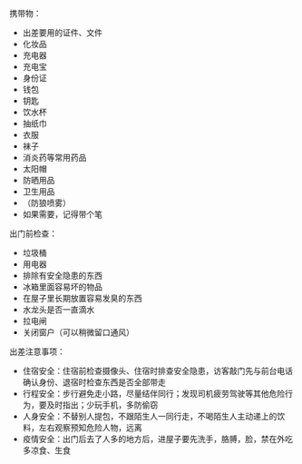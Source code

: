 携带物：

- 出差要用的证件、文件
- 化妆品
- 充电器
- 充电宝
- 身份证
- 钱包
- 钥匙
- 饮水杯
- 抽纸巾
- 衣服
- 袜子
- 消炎药等常用药品
- 太阳帽
- 防晒用品
- 卫生用品
- （防狼喷雾）
- 如果需要，记得带个笔

出门前检查：

- 垃圾桶
- 用电器
- 排除有安全隐患的东西
- 冰箱里面容易坏的物品
- 在屋子里长期放置容易发臭的东西
- 水龙头是否一直滴水
- 拉电闸
- 关闭窗户（可以稍微留口通风）

出差注意事项：

- 住宿安全：住宿前检查摄像头、住宿时排查安全隐患，访客敲门先与前台电话确认身份、退宿时检查东西是否全部带走
- 行程安全：步行避免走小路，尽量结伴同行；发现司机疲劳驾驶等其他危险行为，要及时指出；少玩手机，多防偷窃
- 人身安全：不替别人提包，不跟陌生人一同行走，不喝陌生人主动递上的饮料，左右观察预知危险人物，远离
- 疫情安全：出门后去了人多的地方后，进屋子要先洗手，胳膊，脸，禁在外吃多凉食、生食

